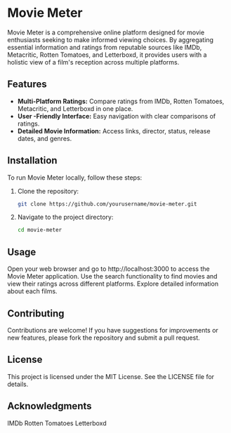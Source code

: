 # Movie Meter

Movie Meter is a comprehensive online platform designed for movie enthusiasts seeking to make informed viewing choices. By aggregating essential information and ratings from reputable sources like IMDb, Metacritic, Rotten Tomatoes, and Letterboxd, it provides users with a holistic view of a film's reception across multiple platforms.

## Features

- **Multi-Platform Ratings:** Compare ratings from IMDb, Rotten Tomatoes, Metacritic, and Letterboxd in one place.
- **User -Friendly Interface:** Easy navigation with clear comparisons of ratings.
- **Detailed Movie Information:** Access links, director, status, release dates, and genres.

## Installation

To run Movie Meter locally, follow these steps:

1. Clone the repository:
   ```bash
   git clone https://github.com/yourusername/movie-meter.git
   ```
2. Navigate to the project directory:
   ```bash
   cd movie-meter
   ```

## Usage

Open your web browser and go to http://localhost:3000 to access the Movie Meter application.
Use the search functionality to find movies and view their ratings across different platforms.
Explore detailed information about each films.

## Contributing

Contributions are welcome! If you have suggestions for improvements or new features, please fork the repository and submit a pull request.

## License

This project is licensed under the MIT License. See the LICENSE file for details.

## Acknowledgments

IMDb
Rotten Tomatoes
Letterboxd
